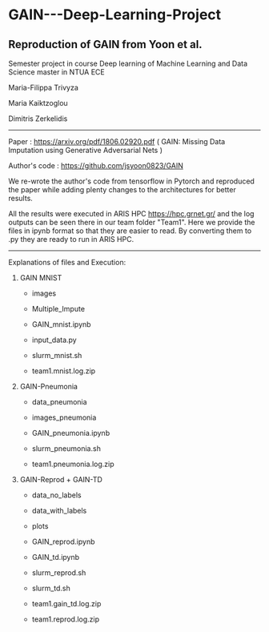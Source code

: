 # GAIN---Deep-Learning-Project
Reproduction of GAIN from Yoon et al. 
----------------------------------------------
Semester project in course Deep learning of Machine Learning and Data Science master in NTUA ECE

Maria-Filippa Trivyza  

Maria Kaiktzoglou

Dimitris Zerkelidis

----------------------------------------------

Paper : https://arxiv.org/pdf/1806.02920.pdf ( GAIN: Missing Data Imputation using Generative Adversarial Nets )

Author's code : https://github.com/jsyoon0823/GAIN

We re-wrote the author's code from tensorflow in Pytorch and reproduced the paper while adding plenty changes to the architectures for better results.


All the results were executed in ARIS HPC https://hpc.grnet.gr/ and the log outputs can be seen there in our team folder "Team1". Here we provide the files in ipynb format so that they are easier to read. By converting them to .py they are ready to run in ARIS HPC.

----------------------------------------------

Explanations of files and Execution:

1) GAIN MNIST
      - images
      
      - Multiple_Impute
      
      - GAIN_mnist.ipynb
      
      - input_data.py
      
      - slurm_mnist.sh
       
      - team1.mnist.log.zip

2) GAIN-Pneumonia

      - data_pneumonia
      
      - images_pneumonia
      
      - GAIN_pneumonia.ipynb
      
      - slurm_pneumonia.sh
      
      - team1.pneumonia.log.zip

3) GAIN-Reprod + GAIN-TD

      - data_no_labels
      
      - data_with_labels
      
      - plots
      
      - GAIN_reprod.ipynb
      
      - GAIN_td.ipynb
      
      - slurm_reprod.sh
      
      - slurm_td.sh
      
      - team1.gain_td.log.zip
      
      - team1.reprod.log.zip
